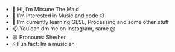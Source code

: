 - 👋 Hi, I’m Mitsune The Maid
- 👀 I’m interested in Music and code :3
- 🌱 I’m currently learning GLSL, Processing and some other stuff
- 📫 You can dm me on Instagram, same @
- 😄 Pronouns: She/her
- ⚡ Fun fact: Im a musician

<!---
Mitsune1024/Mitsune1024 is a ✨ special ✨ repository because its `README.md` (this file) appears on your GitHub profile.
You can click the Preview link to take a look at your changes.
--->
